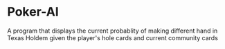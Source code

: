 # Poker-AI
A program that displays the current probablity of making different hand in Texas Holdem given the player's hole cards and current community cards
